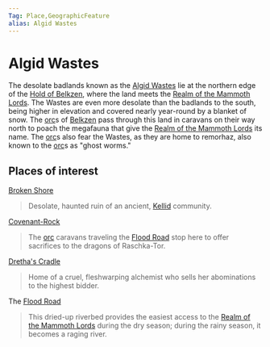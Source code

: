 ```yaml
---
Tag: Place,GeographicFeature
alias: Algid Wastes
---
```

# Algid Wastes
The desolate badlands known as the [Algid Wastes](https://pathfinderwiki.com/wiki/Algid_Wastes) lie at the northern edge of the [Hold of Belkzen](questforthefrozenflame/docs/Backstory/Places/Hold-of-Belkzen.md), where the land meets the [Realm of the Mammoth Lords](questforthefrozenflame/docs/Backstory/Places/Realm-of-the-Mammoth-Lords.md). The Wastes are even more desolate than the badlands to the south, being higher in elevation and covered nearly year-round by a blanket of snow. The [orc](questforthefrozenflame/docs/Backstory/Notions/Races/Orc.md)s of [Belkzen](questforthefrozenflame/docs/Backstory/Places/Hold-of-Belkzen.md) pass through this land in caravans on their way north to poach the megafauna that give the [Realm of the Mammoth Lords](questforthefrozenflame/docs/Backstory/Places/Realm-of-the-Mammoth-Lords.md) its name. The [orc](questforthefrozenflame/docs/Backstory/Notions/Races/Orc.md)s also fear the Wastes, as they are home to remorhaz, also known to the [orc](questforthefrozenflame/docs/Backstory/Notions/Races/Orc.md)s as "ghost worms."

## Places of interest
[Broken Shore](questforthefrozenflame/docs/Backstory/Places/Places-of-Interest/Broken-Shore.md)
> Desolate, haunted ruin of an ancient, [Kellid](questforthefrozenflame/docs/Backstory/Notions/Kellid.md) community.
 
[Covenant-Rock](https://pathfinderwiki.com/wiki/Covenant_Rock)
> The [orc](questforthefrozenflame/docs/Backstory/Notions/Races/Orc.md) caravans traveling the [Flood Road](questforthefrozenflame/docs/Backstory/Places/Geographical-Features/Flood-Road.md) stop here to offer sacrifices to the dragons of Raschka-Tor.

[Dretha's Cradle](https://pathfinderwiki.com/wiki/Dretha%27s_Cradle)
> Home of a cruel, fleshwarping alchemist who sells her abominations to the highest bidder.

The [Flood Road](questforthefrozenflame/docs/Backstory/Places/Geographical-Features/Flood-Road.md)
>This dried-up riverbed provides the easiest access to the [Realm of the Mammoth Lords](questforthefrozenflame/docs/Backstory/Places/Realm-of-the-Mammoth-Lords.md) during the dry season; during the rainy season, it becomes a raging river.